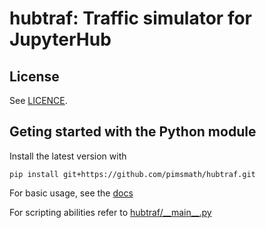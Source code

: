 # hubtraf: Traffic simulator for JupyterHub

## License

See [LICENCE](LICENCE).

## Geting started with the Python module

Install the latest version with
```shell
pip install git+https://github.com/pimsmath/hubtraf.git
```

For basic usage, see the [docs](docs/index.rst)

For scripting abilities refer to [hubtraf/\_\_main\_\_.py](hubtraf/__main__.py)
